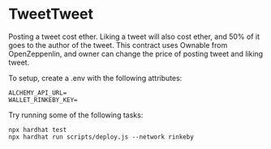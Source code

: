 # TweetTweet

Posting a tweet cost ether. Liking a tweet will also cost ether, and 50% of it goes to the author of the tweet. This contract uses Ownable from OpenZeppenlin, and owner can change the price of posting tweet and liking tweet.

To setup, create a .env with the following attributes:

```shell
ALCHEMY_API_URL=
WALLET_RINKEBY_KEY=
```

Try running some of the following tasks:

```shell
npx hardhat test
npx hardhat run scripts/deploy.js --network rinkeby
```
